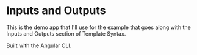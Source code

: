 # Inputs and Outputs

This is the demo app that I'll use for the example that goes along with the Inputs and Outputs section of Template Syntax.

Built with the Angular CLI.
